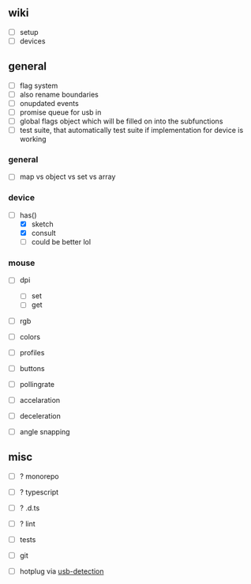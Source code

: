 ## wiki

- [ ] setup
- [ ] devices

## general

- [ ] flag system
- [ ] also rename boundaries
- [ ] onupdated events
- [ ] promise queue for usb in
- [ ] global flags object which will be filled on into the subfunctions
- [ ] test suite, that automatically test suite if implementation for device is working

### general

- [ ] map vs object vs set vs array

### device

- [ ] has()
  - [x] sketch
  - [x] consult
  - [ ] could be better lol

### mouse

- [ ] dpi
  - [ ] set
  - [ ] get

- [ ] rgb

- [ ] colors

- [ ] profiles

- [ ] buttons

- [ ] pollingrate

- [ ] accelaration

- [ ] deceleration

- [ ] angle snapping

## misc

- [ ] ? monorepo

- [ ] ? typescript 
- [ ] ? .d.ts 
- [ ] ? lint

- [ ] tests

- [ ] git

- [ ] hotplug via [usb-detection](https://www.npmjs.com/package/usb-detection)
